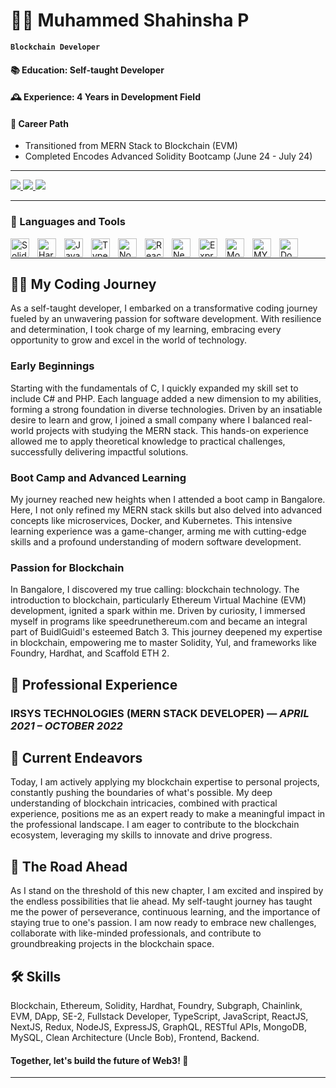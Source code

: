 # 👨‍💻 Muhammed Shahinsha P 

**`Blockchain Developer`**

#### 📚 Education: Self-taught Developer
#### 🕰️ Experience: 4 Years in Development Field
#### 🚀 Career Path
- Transitioned from MERN Stack to Blockchain (EVM)
- Completed Encodes Advanced Solidity Bootcamp (June 24 - July 24)

---
 
   <div align="left"> 
  <a href="mailto:muhammedshahinshapottayil@gmail.com">
    <img src="https://img.shields.io/badge/Gmail-333333?style=for-the-badge&logo=gmail&logoColor=red" />
  </a>
  <a href="https://www.linkedin.com/in/muhammed-shahinsha-p-2103b12a4/" target="_blank">
    <img src="https://img.shields.io/badge/LinkedIn-0077B5?style=for-the-badge&logo=linkedin&logoColor=white" target="_blank" />
  </a>
       <a href="https://twitter.com/MuhamShahinshaP" target="_blank">
    <img src="https://img.shields.io/badge/Twitter-000?style=for-the-badge&logo=X&logoColor=white" target="_blank" />
  </a>
</div>

---

### 🧰 Languages and Tools
<img align="left" alt="Solidity" width="30px" style="padding-right:10px;" src="https://cdn.jsdelivr.net/gh/devicons/devicon/icons/solidity/solidity-original.svg" />
<img align="left" alt="Hardhat" width="30px" style="padding-right:10px;" src="https://cdn.jsdelivr.net/gh/devicons/devicon/icons/hardhat/hardhat-original.svg" />
<img align="left" alt="JavaScript" width="30px" style="padding-right:10px;" src="https://cdn.jsdelivr.net/gh/devicons/devicon/icons/javascript/javascript-plain.svg" />
<img align="left" alt="TypeScript" width="30px" style="padding-right:10px;" src="https://cdn.jsdelivr.net/gh/devicons/devicon/icons/typescript/typescript-plain.svg" />
<img align="left" alt="NodeJS" width="30px" style="padding-right:10px;" src="https://cdn.jsdelivr.net/gh/devicons/devicon/icons/nodejs/nodejs-original.svg" />
<img align="left" alt="React" width="30px" style="padding-right:10px;" src="https://cdn.jsdelivr.net/gh/devicons/devicon/icons/react/react-original.svg" />
<img align="left" alt="Next" width="30px" style="padding-right:10px;" src="https://cdn.jsdelivr.net/gh/devicons/devicon/icons/nextjs/nextjs-original.svg" />
<img align="left" alt="Express" width="30px" style="padding-right:10px;" src="https://cdn.jsdelivr.net/gh/devicons/devicon/icons/express/express-original.svg" />
<img align="left" alt="Mongo DB" width="30px" style="padding-right:10px;" src="https://cdn.jsdelivr.net/gh/devicons/devicon/icons/mongodb/mongodb-original.svg" />
<img align="left" alt="MYSQL" width="30px" style="padding-right:10px;" src="https://cdn.jsdelivr.net/gh/devicons/devicon/icons/mysql/mysql-original.svg" />
<img align="left" alt="Docker" width="30px" style="padding-right:10px;" src="https://cdn.jsdelivr.net/gh/devicons/devicon/icons/docker/docker-original.svg" />
<br />

---

## 👨‍💻 My Coding Journey
As a self-taught developer, I embarked on a transformative coding journey fueled by an unwavering passion for software development. With resilience and determination, I took charge of my learning, embracing every opportunity to grow and excel in the world of technology.

### Early Beginnings
Starting with the fundamentals of C, I quickly expanded my skill set to include C# and PHP. Each language added a new dimension to my abilities, forming a strong foundation in diverse technologies. Driven by an insatiable desire to learn and grow, I joined a small company where I balanced real-world projects with studying the MERN stack. This hands-on experience allowed me to apply theoretical knowledge to practical challenges, successfully delivering impactful solutions.

### Boot Camp and Advanced Learning
My journey reached new heights when I attended a boot camp in Bangalore. Here, I not only refined my MERN stack skills but also delved into advanced concepts like microservices, Docker, and Kubernetes. This intensive learning experience was a game-changer, arming me with cutting-edge skills and a profound understanding of modern software development.

### Passion for Blockchain
In Bangalore, I discovered my true calling: blockchain technology. The introduction to blockchain, particularly Ethereum Virtual Machine (EVM) development, ignited a spark within me. Driven by curiosity, I immersed myself in programs like speedrunethereum.com and became an integral part of BuidlGuidl's esteemed Batch 3. This journey deepened my expertise in blockchain, empowering me to master Solidity, Yul, and frameworks like Foundry, Hardhat, and Scaffold ETH 2.

## 💼 Professional Experience
### IRSYS TECHNOLOGIES (MERN STACK DEVELOPER) — *APRIL 2021 – OCTOBER 2022*

## 🎯 Current Endeavors
Today, I am actively applying my blockchain expertise to personal projects, constantly pushing the boundaries of what's possible. My deep understanding of blockchain intricacies, combined with practical experience, positions me as an expert ready to make a meaningful impact in the professional landscape. I am eager to contribute to the blockchain ecosystem, leveraging my skills to innovate and drive progress.

## 🔮 The Road Ahead
As I stand on the threshold of this new chapter, I am excited and inspired by the endless possibilities that lie ahead. My self-taught journey has taught me the power of perseverance, continuous learning, and the importance of staying true to one's passion. I am now ready to embrace new challenges, collaborate with like-minded professionals, and contribute to groundbreaking projects in the blockchain space.

## 🛠️ Skills
Blockchain, Ethereum, Solidity, Hardhat, Foundry, Subgraph, Chainlink, EVM, DApp, SE-2, Fullstack Developer, TypeScript, JavaScript, ReactJS, NextJS, Redux, NodeJS, ExpressJS, GraphQL, RESTful APIs, MongoDB, MySQL, Clean Architecture (Uncle Bob), Frontend, Backend.

#### Together, let's build the future of Web3! 🌟

---
